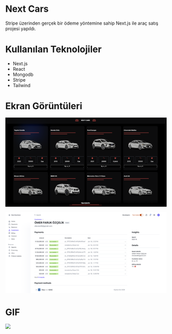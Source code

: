 # Next Cars
Stripe üzerinden gerçek bir ödeme yöntemine sahip Next.js ile araç satış projesi yapıldı.

# Kullanılan Teknolojiler
- Next.js
- React
- Mongodb
- Stripe
- Tailwind

# Ekran Görüntüleri
![](public/images/cars1.png)

![](public/images/cars2.png)

# GIF
![](images/cars.gif)